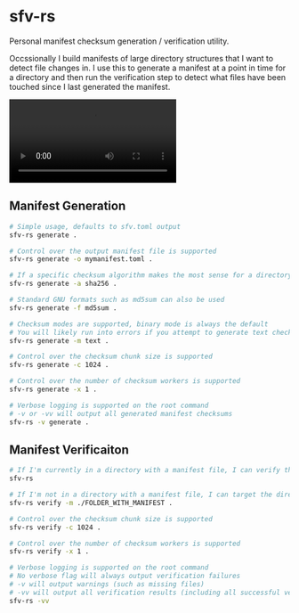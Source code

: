 # sfv-rs

Personal manifest checksum generation / verification utility.

Occssionally I build manifests of large directory structures that I want to detect file changes in.
I use this to generate a manifest at a point in time for a directory and then run the verification step to detect what files have been touched since I last generated the manifest.

![Demo Video](/assets/demo.mp4)

## Manifest Generation

```bash
# Simple usage, defaults to sfv.toml output
sfv-rs generate .

# Control over the output manifest file is supported
sfv-rs generate -o mymanifest.toml .

# If a specific checksum algorithm makes the most sense for a directory, I can specify the algorithm
sfv-rs generate -a sha256 .

# Standard GNU formats such as md5sum can also be used
sfv-rs generate -f md5sum .

# Checksum modes are supported, binary mode is always the default
# You will likely run into errors if you attempt to generate text checksums in directories that contain files not using only UTF-8
sfv-rs generate -m text .

# Control over the checksum chunk size is supported
sfv-rs generate -c 1024 .

# Control over the number of checksum workers is supported
sfv-rs generate -x 1 .

# Verbose logging is supported on the root command
# -v or -vv will output all generated manifest checksums
sfv-rs -v generate .
```

## Manifest Verificaiton

```bash
# If I'm currently in a directory with a manifest file, I can verify the manifest
sfv-rs

# If I'm not in a directory with a manifest file, I can target the directory with the manifest
sfv-rs verify -m ./FOLDER_WITH_MANIFEST .

# Control over the checksum chunk size is supported
sfv-rs verify -c 1024 .

# Control over the number of checksum workers is supported
sfv-rs verify -x 1 .

# Verbose logging is supported on the root command
# No verbose flag will always output verification failures
# -v will output warnings (such as missing files)
# -vv will output all verification results (including all successful verifications)
sfv-rs -vv
```
